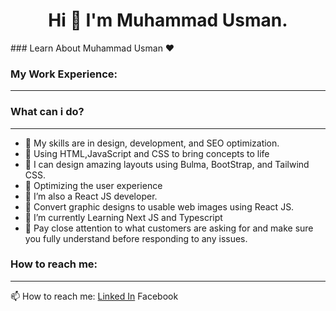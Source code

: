 
<h1 align="center">Hi 👋 I'm Muhammad Usman.</h1>
### Learn About Muhammad Usman ❤️

### My Work Experience:
---

### What can i do?
---
* 👯 My skills are in design, development, and SEO optimization.
* 👯 Using HTML,JavaScript and CSS to bring concepts to life
* 🎨 I can design amazing layouts using Bulma, BootStrap, and Tailwind CSS.
* 👯 Optimizing the user experience
* 🌱 I’m also a React JS developer.
*  🔨 Convert graphic designs to usable web images using React JS.
* 🔭 I’m currently Learning Next JS and Typescript
* 📝 Pay close attention to what customers are asking for and make sure you fully understand before responding to any issues.

### How to reach me:
---
📫 How to reach me: [Linked In](https://www.linkedin.com/in/muhammad-usman-380a8a248/) Facebook
<!--
**Usmanlovescode/Usmanlovescode** is a ✨ _special_ ✨ repository because its `README.md` (this file) appears on your GitHub profile.

Here are some ideas to get you started:

-  ...
- 🌱 I’m currently learning ...
- 👯 I’m looking to collaborate on ...
- 🤔 I’m looking for help with ...
- 💬 Ask me about ...
- 📫 How to reach me: ...
- 😄 Pronouns: ...
- ⚡ Fun fact: ...
-->

